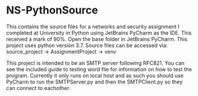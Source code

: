 # NS-PythonSource
This contains the source files for a networks and security assignment I completed at University in Python using JetBrains PyCharm as the IDE. This received a mark of 90%. 
Open the base folder in JetBrains PyCharm. This project uses python version 3.7. Source files can be accessed via:  source_project -> AssignmentProject -> venv

This project is intended to be an SMTP server following RFC821.
You can see the included guide to testing word file for information on how to test the program. Currently it only runs on local host and as such you should use PyCharm to run the SMTPServer.py and then the SMTPClient.py so they can connect to eachother. 
